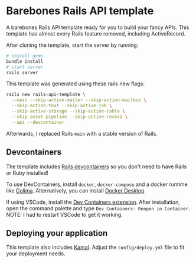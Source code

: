 # Barebones Rails API template

A barebones Rails API template ready for you to build your fancy APIs. This template has almost every Rails feature removed, including ActiveRecord.

After cloning the template, start the server by running:

```bash
# install gems
bundle install
# start server
rails server
```

This template was generated using these rails new flags:

```bash
rails new rails-api-template \
  --main --skip-action-mailer --skip-action-mailbox \
  --skip-action-text --skip-active-job \
  --skip-active-storage --skip-action-cable \
  --skip-asset-pipeline --skip-active-record \
  --api --devcontainer
```

Afterwards, I replaced Rails `main` with a stable version of Rails.

## Devcontainers

The template includes [Rails devcontainers](https://github.com/rails/devcontainer) so you don't need to have Rails or Ruby installed!

To use DevContainers, install `docker`, `docker-compose` and a docker runtime like [Colima](https://github.com/abiosoft/colima). Alternatively, you can install [Docker Desktop](https://www.docker.com/products/docker-desktop/)

If using VSCode, install the [Dev Containers extension](https://marketplace.visualstudio.com/items?itemName=ms-vscode-remote.remote-containers). After installation, open the command palette and type `Dev Containers: Reopen in Container`. NOTE: I had to restart VSCode to get it working.

## Deploying your application

This template also includes [Kamal](https://kamal-deploy.org/). Adjust the `config/deploy.yml` file to fit your deployment needs.